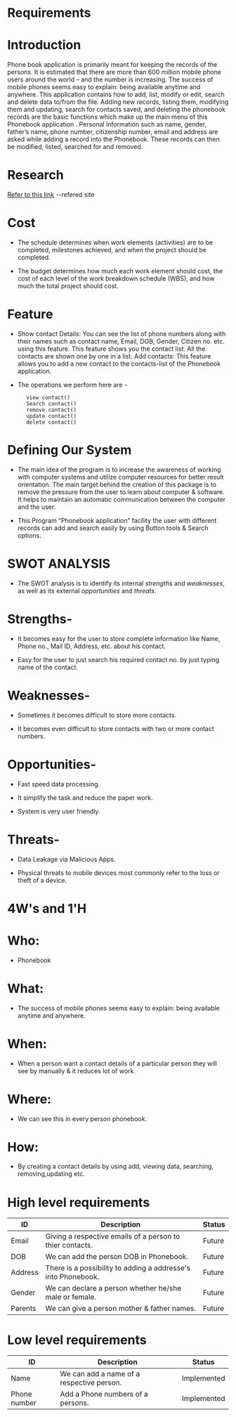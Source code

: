 # Requirements

# Introduction

Phone book application is primarily meant for keeping the records of the persons. It is estimated that there are more than 600 million mobile phone users around the world – and the number is increasing. The success of mobile phones seems easy to explain: being available anytime and anywhere.
This application contains how to add, list, modify or edit, search and delete data to/from the file. Adding new records, listing them, modifying them and updating, search for contacts saved, and deleting the phonebook records are the basic functions which make up the main menu of this Phonebook application .
Personal information such as name, gender, father’s name, phone number, citizenship number, email and address are asked while adding a record into the Phonebook. These records can then be modified, listed, searched for and removed.

# Research

[Refer to this link](https://1000projects.org/phonebook-application-c-project-report.html) --refered site

# Cost

* The schedule determines when work elements (activities) are to be completed, milestones achieved, and when the project should be completed. 

* The budget determines how much each work element should cost, the cost of each level of the work breakdown schedule (WBS), and how much the total project should cost.

# Feature

* Show contact Details: You can see the list of phone numbers along with their names such as contact name, Email, DOB, Gender, Citizen no. etc. using this feature. This feature shows you the contact list. All the contacts are shown one by one in a list. Add contacts: This feature allows you to add a new contact to the contacts-list of the Phonebook application.


* The operations we perform here are -
``` add contact()
      view contact()
      Search contact()
      remove contact()
      update contact()
      delete contact()
```
      
# Defining Our System

* The main idea of the program is to increase the awareness of working with computer systems and utilize computer resources for better result orientation. The main target behind the creation of this package is to remove the pressure from the user to learn about computer & software. It helps to maintain an automatic communication between the computer and the user. 


* This Program “Phonebook application” facility the user with different records can add and search easily by using Button tools & Search options. 


# SWOT ANALYSIS
 
* The SWOT analysis is to identify its internal *strengths* and *weaknesses*, as well as its external *opportunities* and *threats*.


# Strengths- 

* It becomes easy for the user to store complete information like Name, Phone no., Mail ID, Address, etc. about his contact.

* Easy for the user to just search his required contact no. by just typing name of the contact.

# Weaknesses-

* Sometimes it becomes difficult to store more contacts.

* It becomes even difficult to store contacts with two or more contact numbers.

# Opportunities-

* Fast speed data processing.

* It simplify the task and reduce the paper work.

* System is very user friendly.

# Threats-

* Data Leakage via Malicious Apps.

* Physical threats to mobile devices most commonly refer to the loss or theft of a device.

# 4W's and 1'H

# Who:

* Phonebook

# What:

* The success of mobile phones seems easy to explain: being available anytime and anywhere.

# When:

* When a person want a contact details of a particular person they will see by manually & it reduces lot of work.

# Where:

* We can see this in every person phonebook.

# How:

* By creating a contact details by using add, viewing data, searching, removing,updating etc.


# High level requirements

| ID | Description | Status |
| -------- | -------- | -------- |
| Email | Giving a respective emails of a person to thier contacts. | Future |
| DOB | We can add the person DOB in Phonebook. | Future |
| Address | There is a possibility to adding a addresse's into Phonebook. | Future |
| Gender | We can declare a person whether he/she male or female. | Future |
| Parents | We can give a person mother & father names. | Future |

# Low level requirements

| ID | Description | Status |
| -------- | -------- | -------- |
| Name | We can add a name of a respective person. | Implemented |
| Phone number | Add a Phone numbers of a persons. | Implemented |

